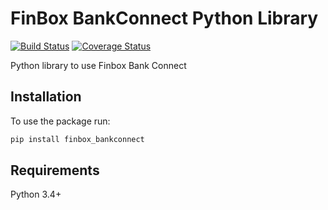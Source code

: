 # FinBox BankConnect Python Library

[![Build Status](https://travis-ci.org/finbox-in/bank-connect-python.svg?branch=master)](https://travis-ci.org/finbox-in/bank-connect-python)
[![Coverage Status](https://coveralls.io/repos/github/finbox-in/bank-connect-python/badge.svg?branch=master)](https://coveralls.io/github/finbox-in/bank-connect-python?branch=master)

Python library to use Finbox Bank Connect

## Installation
To use the package run:

```sh
pip install finbox_bankconnect
```

## Requirements
Python 3.4+
